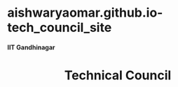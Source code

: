 # aishwaryaomar.github.io-tech_council_site
#### IIT Gandhinagar <br>
# <center>  Technical Council </center>
